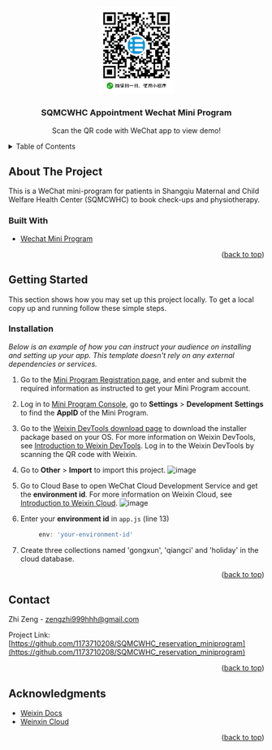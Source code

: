 <a name="readme-top"></a>


<!-- PROJECT LOGO -->
<br />
<div align="center">
  <a href="https://github.com/1173710208/SQMCWHC_reservation_miniprogram">
    <img src="miniprogram/images/QR.jpg" alt="QR Code" width="30%" height="30%">
  </a>

  <h3 align="center">SQMCWHC Appointment Wechat Mini Program</h3>

  <p align="center">
    Scan the QR code with WeChat app to view demo!
  </p>
</div>



<!-- TABLE OF CONTENTS -->
<details>
  <summary>Table of Contents</summary>
  <ol>
    <li>
      <a href="#about-the-project">About The Project</a>
      <ul>
        <li><a href="#built-with">Built With</a></li>
      </ul>
    </li>
    <li>
      <a href="#getting-started">Getting Started</a>
      <ul>
        <li><a href="#installation">Installation</a></li>
      </ul>
    </li>
    <li><a href="#contact">Contact</a></li>
    <li><a href="#acknowledgments">Acknowledgments</a></li>
  </ol>
</details>


<!-- ABOUT THE PROJECT -->
## About The Project

This is a WeChat mini-program for patients in Shangqiu Maternal and Child Welfare Health Center (SQMCWHC) to book check-ups and physiotherapy.

### Built With

* <a href="https://developers.weixin.qq.com/miniprogram/en/dev/framework/">Wechat Mini Program</a>

<p align="right">(<a href="#readme-top">back to top</a>)</p>


<!-- GETTING STARTED -->
## Getting Started

This section shows how you may set up this project locally.
To get a local copy up and running follow these simple steps.

### Installation

_Below is an example of how you can instruct your audience on installing and setting up your app. This template doesn't rely on any external dependencies or services._

1. Go to the [Mini Program Registration page](https://mp.weixin.qq.com/wxopen/waregister?action=step1&source=mpregister&token=&lang=zh_CN), and enter and submit the required information as instructed to get your Mini Program account.
2. Log in to [Mini Program Console](https://mp.weixin.qq.com/), go to **Settings** > **Development** **Settings** to find the **AppID** of the Mini Program.
3. Go to the [Weixin DevTools download page](https://developers.weixin.qq.com/miniprogram/dev/devtools/download.html) to download the installer package based on your OS. For more information on Weixin DevTools, see [Introduction to Weixin DevTools](https://developers.weixin.qq.com/miniprogram/en/dev/devtools/devtools.html). Log in to the Weixin DevTools by scanning the QR code with Weixin.

4. Go to **Other** > **Import**  to import this project.
   ![image](https://github.com/1173710208/SQMCWHC_reservation_miniprogram/assets/47967213/d822fa5d-230e-4590-9daa-2b4f082015bc)

5. Go to Cloud Base to open WeChat Cloud Development Service and get the **environment id**. For more information on Weixin Cloud, see [Introduction to Weixin Cloud](https://developers.weixin.qq.com/miniprogram/en/dev/wxcloud/basis/getting-started.html).
   ![image](https://github.com/1173710208/SQMCWHC_reservation_miniprogram/assets/47967213/01231a85-d88d-4c67-b8b6-3de584f0609e)

6. Enter your **environment id** in `app.js` (line 13)
   ```js
        env: 'your-environment-id'
   ```
7. Create three collections named 'gongxun', 'qiangci' and 'holiday' in the cloud database.

<p align="right">(<a href="#readme-top">back to top</a>)</p>


<!-- CONTACT -->
## Contact

Zhi Zeng - zengzhi999hhh@gmail.com

Project Link: [https://github.com/1173710208/SQMCWHC_reservation_miniprogram](https://github.com/1173710208/SQMCWHC_reservation_miniprogram)

<p align="right">(<a href="#readme-top">back to top</a>)</p>


<!-- ACKNOWLEDGMENTS -->
## Acknowledgments

* [Weixin Docs](https://developers.weixin.qq.com/miniprogram/en/dev/framework/)
* [Weinxin Cloud](https://developers.weixin.qq.com/miniprogram/en/dev/wxcloud/basis/getting-started.html)

<p align="right">(<a href="#readme-top">back to top</a>)</p>
